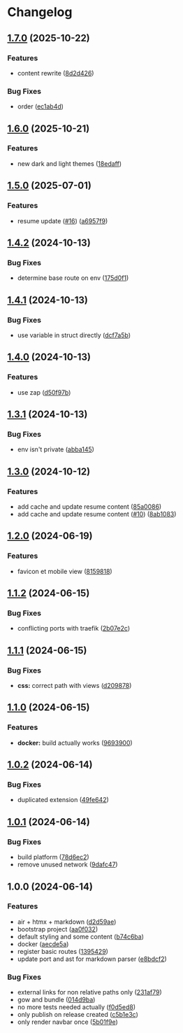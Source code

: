 # Changelog

## [1.7.0](https://github.com/shortcuts/codes/compare/v1.6.0...v1.7.0) (2025-10-22)


### Features

* content rewrite ([8d2d426](https://github.com/shortcuts/codes/commit/8d2d42623d7af66de255808a4a935df73f92a5d2))


### Bug Fixes

* order ([ec1ab4d](https://github.com/shortcuts/codes/commit/ec1ab4d83b903263b01c989afbec7a07128812db))

## [1.6.0](https://github.com/shortcuts/codes/compare/v1.5.0...v1.6.0) (2025-10-21)

### Features

- new dark and light themes ([18edaff](https://github.com/shortcuts/codes/commit/18edafff508a3fa78b33fc354863b27b5117c8f2))

## [1.5.0](https://github.com/shortcuts/codes/compare/v1.4.2...v1.5.0) (2025-07-01)

### Features

- resume update ([#16](https://github.com/shortcuts/codes/issues/16)) ([a6957f9](https://github.com/shortcuts/codes/commit/a6957f9ce2ad004e75f357223d6cc2adfb719299))

## [1.4.2](https://github.com/shortcuts/codes/compare/v1.4.1...v1.4.2) (2024-10-13)

### Bug Fixes

- determine base route on env ([175d0f1](https://github.com/shortcuts/codes/commit/175d0f18c218bf384a55f18e2e450c3be0d2ca04))

## [1.4.1](https://github.com/shortcuts/codes/compare/v1.4.0...v1.4.1) (2024-10-13)

### Bug Fixes

- use variable in struct directly ([dcf7a5b](https://github.com/shortcuts/codes/commit/dcf7a5bb86b4777fd2f557defa8b42c839920879))

## [1.4.0](https://github.com/shortcuts/codes/compare/v1.3.1...v1.4.0) (2024-10-13)

### Features

- use zap ([d50f97b](https://github.com/shortcuts/codes/commit/d50f97b567a92b109d60bb46a5aa0e11db1c2feb))

## [1.3.1](https://github.com/shortcuts/codes/compare/v1.3.0...v1.3.1) (2024-10-13)

### Bug Fixes

- env isn't private ([abba145](https://github.com/shortcuts/codes/commit/abba145246905a39ed7ddc1df3082a805105c352))

## [1.3.0](https://github.com/shortcuts/codes/compare/v1.2.0...v1.3.0) (2024-10-12)

### Features

- add cache and update resume content ([85a0086](https://github.com/shortcuts/codes/commit/85a0086d624c903c21e4a2a58b97f140ecd02b9b))
- add cache and update resume content ([#10](https://github.com/shortcuts/codes/issues/10)) ([8ab1083](https://github.com/shortcuts/codes/commit/8ab1083ab9d69d23e1a4805e19fe1472f49fdd45))

## [1.2.0](https://github.com/shortcuts/codes/compare/v1.1.2...v1.2.0) (2024-06-19)

### Features

- favicon et mobile view ([8159818](https://github.com/shortcuts/codes/commit/8159818f729cadb44c73ee0965cefcbad4e4605b))

## [1.1.2](https://github.com/shortcuts/codes/compare/v1.1.1...v1.1.2) (2024-06-15)

### Bug Fixes

- conflicting ports with traefik ([2b07e2c](https://github.com/shortcuts/codes/commit/2b07e2c945da9151cee702bafae64cecd7015b61))

## [1.1.1](https://github.com/shortcuts/codes/compare/v1.1.0...v1.1.1) (2024-06-15)

### Bug Fixes

- **css:** correct path with views ([d209878](https://github.com/shortcuts/codes/commit/d209878c517f4a2b12661e9be06f6ac02a206dd5))

## [1.1.0](https://github.com/shortcuts/codes/compare/v1.0.2...v1.1.0) (2024-06-15)

### Features

- **docker:** build actually works ([9693900](https://github.com/shortcuts/codes/commit/969390001124d544dc213be38bcfa79338d1e39a))

## [1.0.2](https://github.com/shortcuts/codes/compare/v1.0.1...v1.0.2) (2024-06-14)

### Bug Fixes

- duplicated extension ([49fe642](https://github.com/shortcuts/codes/commit/49fe6429eb1be4477bdd6f2afc1449620b225138))

## [1.0.1](https://github.com/shortcuts/codes/compare/v1.0.0...v1.0.1) (2024-06-14)

### Bug Fixes

- build platform ([78d6ec2](https://github.com/shortcuts/codes/commit/78d6ec24fdc0b202f65e421dd6e71c5047ad20ff))
- remove unused network ([9dafc47](https://github.com/shortcuts/codes/commit/9dafc47da69f19600d3b7d8f2a34b0e108999de0))

## 1.0.0 (2024-06-14)

### Features

- air + htmx + markdown ([d2d59ae](https://github.com/shortcuts/codes/commit/d2d59ae18697b70593f076945e707c797bd056f1))
- bootstrap project ([aa0f032](https://github.com/shortcuts/codes/commit/aa0f032c11da944541a3090cfe126ea64cb92b67))
- default styling and some content ([b74c6ba](https://github.com/shortcuts/codes/commit/b74c6ba3343017bf427cb0d807edebcd9813891c))
- docker ([aecde5a](https://github.com/shortcuts/codes/commit/aecde5a95cb11922c0d50487d0295e285b9e8140))
- register basic routes ([1395429](https://github.com/shortcuts/codes/commit/13954298b20153fa6ed6007d345b71f9d3647f2c))
- update port and ast for markdown parser ([e8bdcf2](https://github.com/shortcuts/codes/commit/e8bdcf2b301d16c3bab5ced92a069b8e7db94d95))

### Bug Fixes

- external links for non relative paths only ([231af79](https://github.com/shortcuts/codes/commit/231af79507a3f7ef5dade94f49493b28b42bd863))
- gow and bundle ([014d9ba](https://github.com/shortcuts/codes/commit/014d9baf6368d4b234c68d5e28699ce355c2d5e7))
- no more tests needed actually ([f0d5ed8](https://github.com/shortcuts/codes/commit/f0d5ed83f653a33bacba65c9a9fa6307cd4f7971))
- only publish on release created ([c5b1e3c](https://github.com/shortcuts/codes/commit/c5b1e3cee254659b5cc5c12040f214ee9076c5e6))
- only render navbar once ([5b01f9e](https://github.com/shortcuts/codes/commit/5b01f9e46a7d749b996a90027acac9be942e9761))
